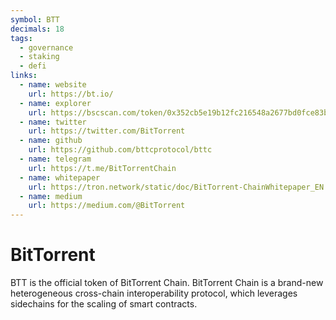 ```yaml
---
symbol: BTT
decimals: 18
tags:
  - governance
  - staking
  - defi
links:
  - name: website
    url: https://bt.io/
  - name: explorer
    url: https://bscscan.com/token/0x352cb5e19b12fc216548a2677bd0fce83bae434b
  - name: twitter
    url: https://twitter.com/BitTorrent
  - name: github
    url: https://github.com/bttcprotocol/bttc
  - name: telegram
    url: https://t.me/BitTorrentChain
  - name: whitepaper
    url: https://tron.network/static/doc/BitTorrent-ChainWhitepaper_EN.pdf
  - name: medium
    url: https://medium.com/@BitTorrent
---
```


# BitTorrent

BTT is the official token of BitTorrent Chain. BitTorrent Chain is a brand-new heterogeneous cross-chain interoperability protocol, which leverages sidechains for the scaling of smart contracts.
